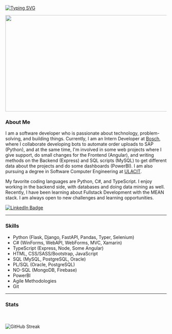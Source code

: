 
[![Typing SVG](https://readme-typing-svg.herokuapp.com?color=FFD700&size=30&lines=Hello+World!;I'm+Elias)](https://git.io/typing-svg)

<div align="center">
  <img src="https://media2.giphy.com/media/v1.Y2lkPTc5MGI3NjExanJmczJsc29hMXo3bndpeDRyNWtuMHNmNHl6aGY4Z3Vjb3lzbzI3YSZlcD12MV9pbnRlcm5hbF9naWZfYnlfaWQmY3Q9Zw/kbRb4eyCNC0aMz5x68/giphy.gif" width="600" height="300" alt=""/>
</div>

### About Me

I am a software developer who is passionate about technology, problem-solving, and building things. Currently, I am an Intern Developer at [Bosch](https://www.bosch.com/), where I collaborate developing bots to automate order uploads to SAP (Python), and at the same time, I'm involved in some web projects where I give support, do small changes for the Frontend (Angular), and writing methods on the Backend (Express) and  SQL scripts (MySQL) to get different data about the projects and do some dashboards (PowerBI). I am also pursuing a degree in Software Computer Engineering at  [ULACIT](https://ulacit.ac.cr/).

My favorite coding languages are Python, C#, and TypeScript. I enjoy working in the backend side, with databases and doing data mining as well. Recently, I have been learning about Fullstack Development with the MEAN stack. I am always open to new challenges and learning opportunities.

<a href="https://www.linkedin.com/in/elias-mena/">
<img src="https://img.shields.io/badge/LinkedIn-blue?style=for-the-badge&logo=linkedin&logoColor=white" alt="LinkedIn Badge"/>
</a>

---
### Skills 
- Python (Flask, Django, FastAPI, Pandas, Typer, Selenium)
- C# (WinForms, WebAPI, WebForms, MVC, Xamarin)
- TypeScript (Express, Node, Some Angular)
- HTML, CSS/SASS/Bootstrap, JavaScript
- SQL (MySQL, PostgreSQL, Oracle)
- PL/SQL (Oracle, PostgreSQL)
- NO-SQL (MongoDB, Firebase)
- PowerBI
- Agile Methodologies
- Git

---

### Stats

<div style="display: flex; flex-wrap: wrap;">
 <div style="flex: 50%; padding: 5px;">
    <img src="https://github-readme-stats.vercel.app/api?username=elias-mena&show_icons=true&theme=dracula&border_radius=5" alt="">
 </div>
 <div style="flex: 50%; padding: 5px;">
    <img src="https://github-readme-stats.vercel.app/api/top-langs/?username=elias-mena&layout=compact&theme=dracula&border_radius=5&hide=css" alt="">
 </div>
</div>

![GitHub Streak](https://streak-stats.demolab.com?user=elias-mena&theme=dracula&border_radius=5&date_format=M%20j%5B%2C%20Y%5D&mode=weekly)

